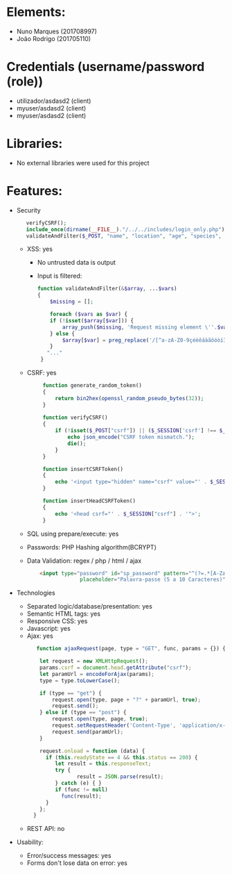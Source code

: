 # Elements:
 - Nuno Marques (201708997) 
 - João Rodrigo (201705110)
 
# Credentials (username/password (role))
 - utilizador/asdasd2 (client)
 - myuser/asdasd2 (client)
 - myuser/asdasd2 (client)

# Libraries:
 - No external libraries were used for this project

# Features:
* Security
   ```php
      verifyCSRF();
      include_once(dirname(__FILE__)."/../../includes/login_only.php");
      validateAndFilter($_POST, "name", "location", "age", "species", "size");    
   ```
   - XSS: yes
       - No untrusted data is output
       - Input is filtered:    
       
            ```php
            function validateAndFilter(&$array, ...$vars)
            {
                $missing = [];

                foreach ($vars as $var) {
                if (!isset($array[$var])) {
                    array_push($missing, 'Request missing element \''.$var.'\' ');
                } else {
                    $array[$var] = preg_replace('/[^a-zA-Z0-9çéèêáàãôóòíìúù \']/', '', $array[$var]);
                }
               "..." 
             }     
            ```
  - CSRF: yes
     
      ```php
           function generate_random_token()
           {
               return bin2hex(openssl_random_pseudo_bytes(32));
           }
           
           function verifyCSRF()
           {
               if (!isset($_POST["csrf"]) || ($_SESSION['csrf'] !== $_POST["csrf"])) {
                   echo json_encode("CSRF token mismatch.");
                   die();
               }
           }

           function insertCSRFToken()
           {
               echo '<input type="hidden" name="csrf" value="' . $_SESSION["csrf"] . '">';
           }

           function insertHeadCSRFToken()
           {
               echo '<head csrf="' . $_SESSION["csrf"] . '">';
           }   
      ```
  - SQL using prepare/execute: yes
  - Passwords: PHP Hashing algorithm(BCRYPT)
  - Data Validation: regex / php / html / ajax

       ```html
           <input type="password" id="sp_password" pattern="^(?=.*[A-Za-z])(?=.*\d)[A-Za-z\d]{5,10}$"
                        placeholder="Palavra-passe (5 a 10 Caracteres)" name="password" required>
       ```

 * Technologies
     - Separated logic/database/presentation: yes
     - Semantic HTML tags: yes
     - Responsive CSS: yes
     - Javascript: yes
     - Ajax: yes
       ```javascript     
          function ajaxRequest(page, type = "GET", func, params = {}) {

           let request = new XMLHttpRequest();
           params.csrf = document.head.getAttribute("csrf");
           let paramUrl = encodeForAjax(params);
           type = type.toLowerCase();

           if (type == "get") {
               request.open(type, page + "?" + paramUrl, true);
               request.send();
           } else if (type == "post") {
               request.open(type, page, true);
               request.setRequestHeader('Content-Type', 'application/x-www-form-urlencoded');
               request.send(paramUrl);
           }

           request.onload = function (data) {
             if (this.readyState == 4 && this.status == 200) {
                let result = this.responseText;
                try {
                       result = JSON.parse(result);
                } catch (e) { }
                if (func != null)
                  func(result);
             }
           };
         }
       ```
     - REST API: no

 * Usability:
     - Error/success messages: yes
     - Forms don't lose data on error: yes

